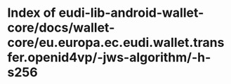 # Index of eudi-lib-android-wallet-core/docs/wallet-core/eu.europa.ec.eudi.wallet.transfer.openid4vp/-jws-algorithm/-h-s256
